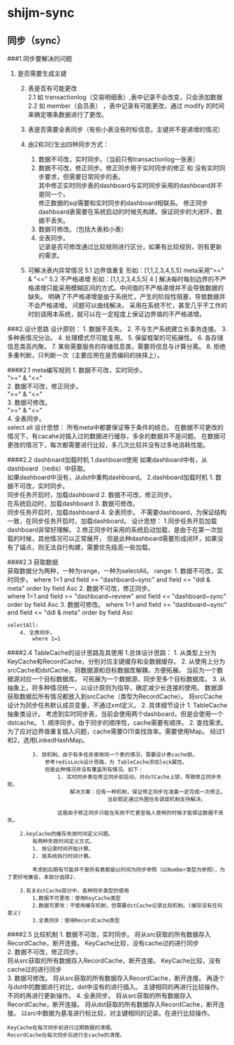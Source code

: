 # shijm-sync

## 同步（sync）
###1.同步要解决的问题
1. 是否需要生成主键  

	2. 表是否有可能更改   
		2.1 如 transactionlog（交易明细表）,表中记录不会改变，只会添加数据  
		2.2 如 member（会员表） ，表中记录有可能更改，通过 modify 的时间来确定哪条数据进行了更改。  
	
	3. 表是否需要全表同步（有些小表没有时标信息，主键并不是递增的情况）

	4. 由2和3衍生出四种同步方式：  
		1. 数据不可改，实时同步。（当前只有transactionlog一张表）  
		2. 数据不可改，修正同步。修正同步用于实时同步的修正 和 没有实时同步要求，但需要日常同步的表。  
			其中修正实时同步表的dashboard与实时同步采用的dashboard并不是同一个。  
			修正数据的sql需要和实时同步的dashboard相联系。  修正同步dashboard表需要在系统启动的时候先构建。保证同步的大闭环，数据不丢失。  
		3. 数据可修改。（包括大表和小表）  
		4. 全表同步。  
			记录是否可修改通过比较规则进行区分，如果有比较规则，则有更新的需求。
			
	5.  可解决表内异常情况
		5.1 边界值重复
			形如：[1,1,2,3,4,5,5]
			meta采用">=" & "<="
		5.2 不严格递增
			形如：[1,1,2,3,4,5,5| 4 ]
			解决每时每刻边界的不严格递增只能采用模糊区间的方式。中间值的不严格递增并不会导致数据的缺失。
			明确了不严格递增是由于系统忙，产生的阶段性阻塞，导致数据并不会严格递增。
			问题可以曲线解决。
			采用在系统不忙，甚至几乎不工作的时刻调用本系统，就可以在一定程度上保证边界值的不严格递增。
			
###2.设计思路
	设计原则：
		1. 数据不丢失。
		2. 不与生产系统建立长事务连接。
		3. 多种表情况分治。
		4. 处理模式尽可能复用。
		5. 保留框架的可拓展性。
		6. 各存储信息类高内聚。
		7. 某些需要服务的存储信息类，需要将信息与计算分离。
		8. 拒绝多重判断，只判断一次（主要应用在是否编码的抉择上）。
		
####2.1 meta编写规则
	1. 数据不可改，实时同步。  
		">=" & "<="  
	2. 数据不可改，修正同步。  
		">=" & "<="  
	3. 数据可修改。  
		">=" & "<="  
	4. 全表同步。  
		select all 
	设计思想：
			所有meta中都要保证等于条件的结合。
			在数据不可更改的情况下，有cacahe对插入过的数据进行缓存，多余的数据并不是问题。
			在数据可更改的情况下，每次都需要进行比较，多几次比较并没有过多地消耗性能。

####2.2 dashboard加载时机 
	1.dashboard使用
		如果dashboard中有，从dashboard（redis）中获取。  
		如果dashboard中没有，从dst中重构dashboard。
	2.dashboard加载时机
		1. 数据不可改，实时同步。  
			同步任务开启时，加载dashboard
		2. 数据不可改，修正同步。  
			在系统启动时，加载dashboard
		3. 数据可修改。  
			同步任务开启时，加载dashboard
		4. 全表同步。 
			不需要dashboard，为保证结构一致，在同步任务开启时，加载dashboard。
	设计思想：
		1.同步任务开启加载dashboard非常好理解。
		2.修正同步时采用的系统启动加载，是由于在第一次加载的时候，其他情况可以正常展开，
			但是此种dashboard需要形成闭环，如果没有了锚点，则无法自行构建，需要优先级高一些加载。

####2.3 获取数据		
	获取数据分为两种，一种为range，一种为selectAll。
	range:
		1. 数据不可改，实时同步。
			where 1=1 and field >= "dashboard~sync" and field <= "ddl & meta"		order by field Asc
		2. 数据不可改，修正同步。  
			where 1=1 and field >= "dashboard~review" and field <= "dashboard~sync" order by field Asc
		3. 数据可修改。
			where 1=1 and field >= "dashboard~sync" and field <= "ddl & meta" 		order by field Asc
	
	selectAll:
		4. 全表同步。
			where 1=1

####2.4 TableCache的设计思路及其使用
	1.总体设计思路：
		1. 从类型上分为KeyCache和RecordCache，分别对应主键缓存和全数据缓存。
		2. 从使用上分为srcCache和dstCache，将数据源和目标数据库解耦，方便拓展。
			当前为一个数据源对应一个目标数据库。
			可拓展为一个数据源，同步至多个目标数据库。
		3. 从抽象上，将多种情况统一，以设计原则为指导，确定减少长连接的使用。
			数据源获取数据后所有情况都放入到srcCache（类型为RecordCache）。
				将srcCache设计为同步任务默认成员变量，不通过xml定义。
	2. 具体细节设计
		1. TableCache抽象类设计。
			考虑到实时同步表，当前会使用两个dashboard，但是会使用一个dstcache。
			1. 顺序同步。由于同步的顺序性，cache需要有顺序。
			2. 查找需求。为了应对边界值重复插入问题，cache需要O(1)查找效率。需要使用Map。
				经过1和2，选用LinkedHashMap。
			
			3. 锁机制。由于有多任务使用同一个表的情况，需要设计表cache锁。
				参考redisLock设计思路，为 TableCache添加lock属性。
				但是此种情况并没有覆盖所有情况。如下：
					1. 实时同步表在修正同步前启动，对dstCache上锁，导致修正同步失败。
						解决方案：应有一种机制，保证修正同步在凌晨一定完成一次修正。
									当前假定通过外围任务调度机制支持解决。
					
					这是由于修正同步只能在系统不忙甚至每人使用的时候才能保证数据不丢失。
	
		2.keyCache的缓存失效时间定义问题。
			有两种失效时间定义方式。
			1. 按记录时间开始计算。
			2. 按系统执行时间计算。
			
			考虑到后期有可能并不是所有表都是以时间为同步参照（以Number类型为参照），为了更好地兼容，本部分选择2.
		
		3.有关dstCache部分中，各种同步类型的使用
			1.数据不可更改：使用KeyCache类型
			2.数据可更改：不使用缓存机制，但需要dstCache记录比较机制。(缓存没有任何意义)
			3.全表同步：使用RecordCache类型
			
			
####2.5 比较机制
	1. 数据不可改，实时同步。
		将从src获取的所有数据存入RecordCache，断开连接。
		KeyCache比较，没有cache过的进行同步  
	2. 数据不可改，修正同步。  
		将从src获取的所有数据存入RecordCache，断开连接。
		KeyCache比较，没有cache过的进行同步  
	3. 数据可修改。
		将从src获取的所有数据存入RecordCache，断开连接。
		再逐个与dst中的数据进行对比，dst中没有的进行插入。
		主键相同的再进行比较操作。不同的再进行更新操作。
	4. 全表同步。
		将从src获取的所有数据存入RecordCache，断开连接。
		将从dst获取的所有数据存入RecordCache，断开连接。
		以src中数据为基准进行标比较，对主键相同的记录。在进行比较操作。
				
	KeyCache在每次同步前进行过期数据的清理。
	RecordCache在每次同步后进行全cache的清理。
